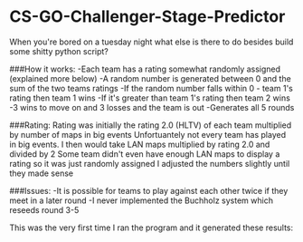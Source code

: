 # CS-GO-Challenger-Stage-Predictor

When you're bored on a tuesday night what else is there to do besides build some shitty python script?

###How it works:
-Each team has a rating somewhat randomly assigned (explained more below)
-A random number is generated between 0 and the sum of the two teams ratings
-If the random number falls within 0 - team 1's rating then team 1 wins
-If it's greater than team 1's rating then team 2 wins
-3 wins to move on and 3 losses and the team is out
-Generates all 5 rounds


###Rating:
Rating was initially the rating 2.0 (HLTV) of each team multiplied by number of maps in big events
Unfortuantely not every team has played in big events.
I then would take LAN maps multiplied by rating 2.0 and divided by 2
Some team didn't even have enough LAN maps to display a rating so it was just randomly assigned
I adjusted the numbers slightly until they made sense

###Issues:
-It is possible for teams to play against each other twice if they meet in a later round
-I never implemented the Buchholz system which reseeds round 3-5


This was the very first time I ran the program and it generated these results:
